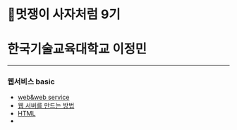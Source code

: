 # 🦁멋쟁이 사자처럼 9기
# 한국기술교육대학교 이정민
****
    
### 웹서비스 basic
* <a href="./web&web service.md">web&web service</a>
* <a href="./웹 서버를 만드는 방법.md">웹 서버를 만드는 방법</a>
* <a href="./HTML 필기.md">HTML</a>
* 

    
